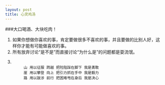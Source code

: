```yaml
---
layout: post
title: 心灵鸡汤
---
```


###大口喝酒、大块吃肉！

1. 如果你想做你喜欢的事，肯定要做很多不喜欢的事，并且要做的比别人好，这样你才能有可能做喜欢的事。
2. 所有放弃讨论“是不是”而直接讨论“为什么是”的问题都是耍流氓。
3. ~~~

		山 用以征服 跨越 把险阻踩在脚下 我是勇敢 
		崖 用以攀登 向上 把引力抓在手中 我是毅力 
		路 用以跋涉 前行 把困难甩在身后 我是决心


